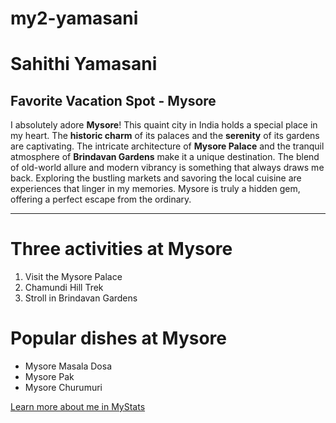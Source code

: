 # my2-yamasani
# Sahithi Yamasani

## Favorite Vacation Spot - Mysore

I absolutely adore **Mysore**! This quaint city in India holds a special place in my heart. The **historic charm** of its palaces and the **serenity** of its gardens are captivating. The intricate architecture of **Mysore Palace** and the tranquil atmosphere of **Brindavan Gardens** make it a unique destination. The blend of old-world allure and modern vibrancy is something that always draws me back. Exploring the bustling markets and savoring the local cuisine are experiences that linger in my memories. Mysore is truly a hidden gem, offering a perfect escape from the ordinary.
________________________________________________________________________________________

# Three activities at Mysore
1. Visit the Mysore Palace
2. Chamundi Hill Trek
3. Stroll in Brindavan Gardens
# Popular dishes at Mysore
- Mysore Masala Dosa
- Mysore Pak
- Mysore Churumuri

[Learn more about me in MyStats](MyStats.md)